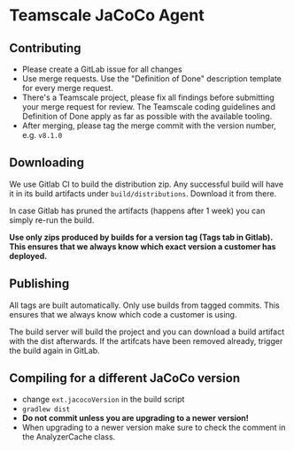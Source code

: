 # Teamscale JaCoCo Agent

## Contributing

- Please create a GitLab issue for all changes
- Use merge requests. Use the "Definition of Done" description template for every merge request.
- There's a Teamscale project, please fix all findings before submitting your
  merge request for review. The Teamscale coding guidelines and Definition of Done
  apply as far as possible with the available tooling.
- After merging, please tag the merge commit with the version number, e.g. `v8.1.0`

## Downloading

We use Gitlab CI to build the distribution zip. Any successful build will have it in its
build artifacts under `build/distributions`. Download it from there.

In case Gitlab has pruned the artifacts (happens after 1 week) you can simply re-run the
build.

__Use only zips produced by builds for a version tag (Tags tab in Gitlab). This ensures
that we always know which exact version a customer has deployed.__

## Publishing

All tags are built automatically. Only use builds from tagged commits. This ensures that
we always know which code a customer is using.

The build server will build the project and you can download a build artifact with the dist afterwards.
If the artifcats have been removed already, trigger the build again in GitLab.

## Compiling for a different JaCoCo version

- change `ext.jacocoVersion` in the build script
- `gradlew dist`
- **Do not commit unless you are upgrading to a newer version!**
- When upgrading to a newer version make sure to check the comment in the AnalyzerCache class.
